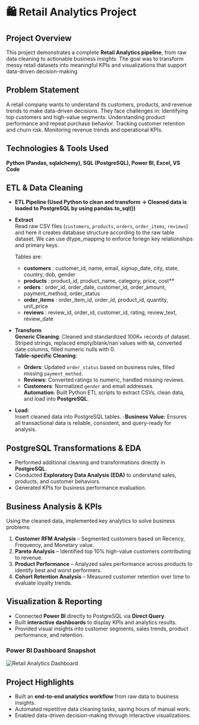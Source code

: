 # 🛍️ Retail Analytics Project

## Project Overview
This project demonstrates a complete **Retail Analytics pipeline**, from raw data cleaning to actionable business insights. The goal was to transform messy retail datasets into meaningful KPIs and visualizations that support data-driven decision-making.

## Problem Statement
A retail company wants to understand its customers, products, and revenue trends to make data-driven decisions. They face challenges in:
Identifying top customers and high-value segments.
Understanding product performance and repeat purchase behavior.
Tracking customer retention and churn risk.
Monitoring revenue trends and operational KPIs.

## Technologies & Tools Used
**Python (Pandas, sqlalchemy), SQL (PostgreSQL), Power BI, Excel, VS Code**


## ETL & Data Cleaning
- **ETL Pipeline (Used Python to clean and transform → Cleaned data is loaded to PostgreSQL by using pandas.to_sql())**
- **Extract**                                                                                                      
  Read raw CSV files (`customers`, `products`, `orders`, `order_items`, `reviews`) and here it creates database structure according to the raw table dataset. We can use dtype_mapping to enforce foriegn key relationships and primary keys.
        
  Tables are:
    - **customers** : customer_id,	name,	email,	signup_date,	city,	state,	country,	dob,	gender
    - **products** : product_id,	product_name,	category,	price,	cost**
    - **orders** : order_id, order_date,	customer_id,	order_amount,	payment_method,	order_status
    - **order_items** : order_item_id, order_id,	product_id,	quantity,	unit_price
    - **reviews** : review_id, order_id,	customer_id,	rating,	review_text,	review_date

- **Transform**                                                                                                          
 **Generic Cleaning**: Cleaned and standardized  100K+ records of dataset. Striped strings, replaced empty/blank/nan values with `NA`, converted date columns, filled numeric nulls with 0.                                                                
 **Table-specific Cleaning**:
  - **Orders**: Updated `order_status` based on business rules, filled missing `payment_method`.  
  - **Reviews**: Converted ratings to numeric, handled missing reviews.  
  - **Customers**: Normalized `gender` and email addresses.                                                                    
 **Automation**: Built Python ETL scripts to extract CSVs, clean data, and load into **PostgreSQL**.
- **Load**:                                                                                      
 Insert cleaned data into PostgreSQL tables.
-**Business Value:**
Ensures all transactional data is reliable, consistent, and query-ready for analysis.

## PostgreSQL Transformations & EDA
- Performed additional cleaning and transformations directly in **PostgreSQL**.  
- Conducted **Exploratory Data Analysis (EDA)** to understand sales, products, and customer behaviors.  
- Generated KPIs for business performance evaluation.  


## Business Analysis & KPIs
Using the cleaned data, implemented key analytics to solve business problems:

1. **Customer RFM Analysis** – Segmented customers based on Recency, Frequency, and Monetary value.  
2. **Pareto Analysis** – Identified top 10% high-value customers contributing to revenue.  
3. **Product Performance** – Analyzed sales performance across products to identify best and worst performers.  
4. **Cohort Retention Analysis** – Measured customer retention over time to evaluate loyalty trends.

## Visualization & Reporting
- Connected **Power BI** directly to PostgreSQL via **Direct Query**.  
- Built **interactive dashboards** to display KPIs and analytics results.  
- Provided visual insights into customer segments, sales trends, product performance, and retention.
### Power BI Dashboard Snapshot
![Retail Analytics Dashboard](dashboards/DashboardVisualization.png)


## Project Highlights
- Built an **end-to-end analytics workflow** from raw data to business insights.  
- Automated repetitive data cleaning tasks, saving hours of manual work.  
- Enabled data-driven decision-making through interactive visualizations.



